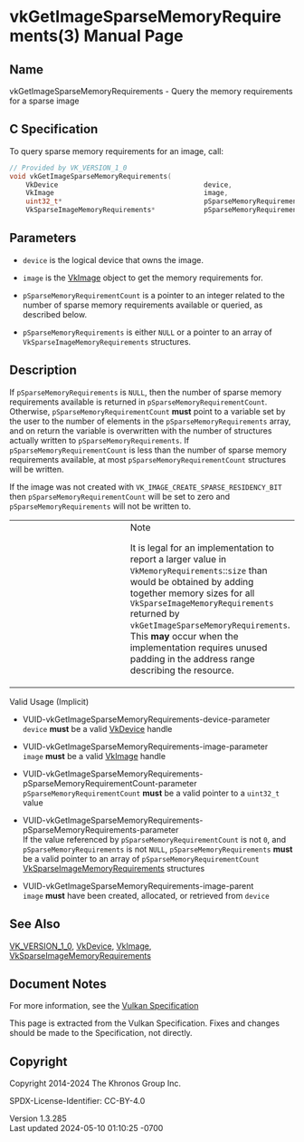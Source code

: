 # vkGetImageSparseMemoryRequirements(3) Manual Page

## Name

vkGetImageSparseMemoryRequirements - Query the memory requirements for a
sparse image



## <a href="#_c_specification" class="anchor"></a>C Specification

To query sparse memory requirements for an image, call:

``` c
// Provided by VK_VERSION_1_0
void vkGetImageSparseMemoryRequirements(
    VkDevice                                    device,
    VkImage                                     image,
    uint32_t*                                   pSparseMemoryRequirementCount,
    VkSparseImageMemoryRequirements*            pSparseMemoryRequirements);
```

## <a href="#_parameters" class="anchor"></a>Parameters

- `device` is the logical device that owns the image.

- `image` is the [VkImage](https://registry.khronos.org/vulkan/specs/1.3-extensions/man/html/VkImage.html) object to get the memory
  requirements for.

- `pSparseMemoryRequirementCount` is a pointer to an integer related to
  the number of sparse memory requirements available or queried, as
  described below.

- `pSparseMemoryRequirements` is either `NULL` or a pointer to an array
  of `VkSparseImageMemoryRequirements` structures.

## <a href="#_description" class="anchor"></a>Description

If `pSparseMemoryRequirements` is `NULL`, then the number of sparse
memory requirements available is returned in
`pSparseMemoryRequirementCount`. Otherwise,
`pSparseMemoryRequirementCount` **must** point to a variable set by the
user to the number of elements in the `pSparseMemoryRequirements` array,
and on return the variable is overwritten with the number of structures
actually written to `pSparseMemoryRequirements`. If
`pSparseMemoryRequirementCount` is less than the number of sparse memory
requirements available, at most `pSparseMemoryRequirementCount`
structures will be written.

If the image was not created with `VK_IMAGE_CREATE_SPARSE_RESIDENCY_BIT`
then `pSparseMemoryRequirementCount` will be set to zero and
`pSparseMemoryRequirements` will not be written to.

<table>
<colgroup>
<col style="width: 50%" />
<col style="width: 50%" />
</colgroup>
<tbody>
<tr class="odd">
<td class="icon"><em></em></td>
<td class="content">Note
<p>It is legal for an implementation to report a larger value in
<code>VkMemoryRequirements</code>::<code>size</code> than would be
obtained by adding together memory sizes for all
<code>VkSparseImageMemoryRequirements</code> returned by
<code>vkGetImageSparseMemoryRequirements</code>. This
<strong>may</strong> occur when the implementation requires unused
padding in the address range describing the resource.</p></td>
</tr>
</tbody>
</table>

Valid Usage (Implicit)

- <a href="#VUID-vkGetImageSparseMemoryRequirements-device-parameter"
  id="VUID-vkGetImageSparseMemoryRequirements-device-parameter"></a>
  VUID-vkGetImageSparseMemoryRequirements-device-parameter  
  `device` **must** be a valid [VkDevice](https://registry.khronos.org/vulkan/specs/1.3-extensions/man/html/VkDevice.html) handle

- <a href="#VUID-vkGetImageSparseMemoryRequirements-image-parameter"
  id="VUID-vkGetImageSparseMemoryRequirements-image-parameter"></a>
  VUID-vkGetImageSparseMemoryRequirements-image-parameter  
  `image` **must** be a valid [VkImage](https://registry.khronos.org/vulkan/specs/1.3-extensions/man/html/VkImage.html) handle

- <a
  href="#VUID-vkGetImageSparseMemoryRequirements-pSparseMemoryRequirementCount-parameter"
  id="VUID-vkGetImageSparseMemoryRequirements-pSparseMemoryRequirementCount-parameter"></a>
  VUID-vkGetImageSparseMemoryRequirements-pSparseMemoryRequirementCount-parameter  
  `pSparseMemoryRequirementCount` **must** be a valid pointer to a
  `uint32_t` value

- <a
  href="#VUID-vkGetImageSparseMemoryRequirements-pSparseMemoryRequirements-parameter"
  id="VUID-vkGetImageSparseMemoryRequirements-pSparseMemoryRequirements-parameter"></a>
  VUID-vkGetImageSparseMemoryRequirements-pSparseMemoryRequirements-parameter  
  If the value referenced by `pSparseMemoryRequirementCount` is not `0`,
  and `pSparseMemoryRequirements` is not `NULL`,
  `pSparseMemoryRequirements` **must** be a valid pointer to an array of
  `pSparseMemoryRequirementCount`
  [VkSparseImageMemoryRequirements](https://registry.khronos.org/vulkan/specs/1.3-extensions/man/html/VkSparseImageMemoryRequirements.html)
  structures

- <a href="#VUID-vkGetImageSparseMemoryRequirements-image-parent"
  id="VUID-vkGetImageSparseMemoryRequirements-image-parent"></a>
  VUID-vkGetImageSparseMemoryRequirements-image-parent  
  `image` **must** have been created, allocated, or retrieved from
  `device`

## <a href="#_see_also" class="anchor"></a>See Also

[VK_VERSION_1_0](https://registry.khronos.org/vulkan/specs/1.3-extensions/man/html/VK_VERSION_1_0.html), [VkDevice](https://registry.khronos.org/vulkan/specs/1.3-extensions/man/html/VkDevice.html),
[VkImage](https://registry.khronos.org/vulkan/specs/1.3-extensions/man/html/VkImage.html),
[VkSparseImageMemoryRequirements](https://registry.khronos.org/vulkan/specs/1.3-extensions/man/html/VkSparseImageMemoryRequirements.html)

## <a href="#_document_notes" class="anchor"></a>Document Notes

For more information, see the <a
href="https://registry.khronos.org/vulkan/specs/1.3-extensions/html/vkspec.html#vkGetImageSparseMemoryRequirements"
target="_blank" rel="noopener">Vulkan Specification</a>

This page is extracted from the Vulkan Specification. Fixes and changes
should be made to the Specification, not directly.

## <a href="#_copyright" class="anchor"></a>Copyright

Copyright 2014-2024 The Khronos Group Inc.

SPDX-License-Identifier: CC-BY-4.0

Version 1.3.285  
Last updated 2024-05-10 01:10:25 -0700
